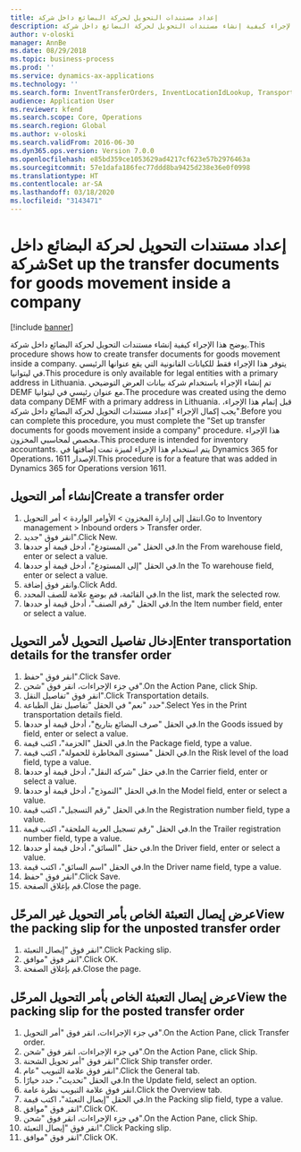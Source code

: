 ```yaml
---
title: إعداد مستندات التحويل لحركة البضائع داخل شركة
description: يوضح هذا الإجراء كيفية إنشاء مستندات التحويل لحركة البضائع داخل شركة.
author: v-oloski
manager: AnnBe
ms.date: 08/29/2018
ms.topic: business-process
ms.prod: ''
ms.service: dynamics-ax-applications
ms.technology: ''
ms.search.form: InventTransferOrders, InventLocationIdLookup, TransportationDocument, HcmWorkerLookUp, SrsReportViewerForm, InventTransferParmShip
audience: Application User
ms.reviewer: kfend
ms.search.scope: Core, Operations
ms.search.region: Global
ms.author: v-oloski
ms.search.validFrom: 2016-06-30
ms.dyn365.ops.version: Version 7.0.0
ms.openlocfilehash: e85bd359ce1053629ad4217cf623e57b2976463a
ms.sourcegitcommit: 57e1dafa186fec77ddd8ba9425d238e36e0f0998
ms.translationtype: HT
ms.contentlocale: ar-SA
ms.lasthandoff: 03/18/2020
ms.locfileid: "3143471"
---
```

# <a name="set-up-the-transfer-documents-for-goods-movement-inside-a-company"></a><span data-ttu-id="3a11b-103">إعداد مستندات التحويل لحركة البضائع داخل شركة</span><span class="sxs-lookup"><span data-stu-id="3a11b-103">Set up the transfer documents for goods movement inside a company</span></span>

[!include [banner](../../includes/banner.md)]

<span data-ttu-id="3a11b-104">يوضح هذا الإجراء كيفية إنشاء مستندات التحويل لحركة البضائع داخل شركة.</span><span class="sxs-lookup"><span data-stu-id="3a11b-104">This procedure shows how to create transfer documents for goods movement inside a company.</span></span> <span data-ttu-id="3a11b-105">يتوفر هذا الإجراء فقط للكيانات القانونية التي يقع عنوانها الرئيسي في ليتوانيا.</span><span class="sxs-lookup"><span data-stu-id="3a11b-105">This procedure is only available for legal entities with a primary address in Lithuania.</span></span> <span data-ttu-id="3a11b-106">تم إنشاء الإجراء باستخدام شركة بيانات العرض التوضيحي DEMF مع عنوان رئيسي في ليتوانيا.</span><span class="sxs-lookup"><span data-stu-id="3a11b-106">The procedure was created using the demo data company DEMF with a primary address in Lithuania.</span></span> <span data-ttu-id="3a11b-107">قبل إتمام هذا الإجراء، يجب إكمال الإجراء "إعداد مستندات التحويل لحركة البضائع داخل شركة".</span><span class="sxs-lookup"><span data-stu-id="3a11b-107">Before you can complete this procedure, you must complete the "Set up transfer documents for goods movement inside a company" procedure.</span></span> <span data-ttu-id="3a11b-108">هذا الإجراء مخصص لمحاسبي المخزون‬.</span><span class="sxs-lookup"><span data-stu-id="3a11b-108">This procedure is intended for inventory accountants.</span></span> <span data-ttu-id="3a11b-109">يتم استخدام هذا الإجراء لميزة تمت إضافتها في Dynamics 365 for Operations، الإصدار 1611.</span><span class="sxs-lookup"><span data-stu-id="3a11b-109">This procedure is for a feature that was added in Dynamics 365 for Operations version 1611.</span></span>


## <a name="create-a-transfer-order"></a><span data-ttu-id="3a11b-110">إنشاء أمر التحويل</span><span class="sxs-lookup"><span data-stu-id="3a11b-110">Create a transfer order</span></span>
1. <span data-ttu-id="3a11b-111">انتقل إلى إدارة المخزون > الأوامر الواردة > أمر التحويل.</span><span class="sxs-lookup"><span data-stu-id="3a11b-111">Go to Inventory management > Inbound orders > Transfer order.</span></span>
2. <span data-ttu-id="3a11b-112">انقر فوق "جديد".</span><span class="sxs-lookup"><span data-stu-id="3a11b-112">Click New.</span></span>
3. <span data-ttu-id="3a11b-113">في الحقل "من المستودع"، أدخل قيمة أو حددها.</span><span class="sxs-lookup"><span data-stu-id="3a11b-113">In the From warehouse field, enter or select a value.</span></span>
4. <span data-ttu-id="3a11b-114">في الحقل "إلى المستودع"، أدخل قيمة أو حددها.</span><span class="sxs-lookup"><span data-stu-id="3a11b-114">In the To warehouse field, enter or select a value.</span></span>
5. <span data-ttu-id="3a11b-115">وانقر فوق إضافة.</span><span class="sxs-lookup"><span data-stu-id="3a11b-115">Click Add.</span></span>
6. <span data-ttu-id="3a11b-116">في القائمة، قم بوضع علامة للصف المحدد.</span><span class="sxs-lookup"><span data-stu-id="3a11b-116">In the list, mark the selected row.</span></span>
7. <span data-ttu-id="3a11b-117">في الحقل "رقم الصنف"، أدخل قيمة أو حددها.</span><span class="sxs-lookup"><span data-stu-id="3a11b-117">In the Item number field, enter or select a value.</span></span>

## <a name="enter-transportation-details-for-the-transfer-order"></a><span data-ttu-id="3a11b-118">إدخال تفاصيل التحويل لأمر التحويل</span><span class="sxs-lookup"><span data-stu-id="3a11b-118">Enter transportation details for the transfer order</span></span>
1. <span data-ttu-id="3a11b-119">انقر فوق "حفظ".</span><span class="sxs-lookup"><span data-stu-id="3a11b-119">Click Save.</span></span>
2. <span data-ttu-id="3a11b-120">في جزء الإجراءات، انقر فوق "شحن".</span><span class="sxs-lookup"><span data-stu-id="3a11b-120">On the Action Pane, click Ship.</span></span>
3. <span data-ttu-id="3a11b-121">انقر فوق "تفاصيل النقل".</span><span class="sxs-lookup"><span data-stu-id="3a11b-121">Click Transportation details.</span></span>
4. <span data-ttu-id="3a11b-122">حدد "نعم" في الحقل "تفاصيل نقل الطباعة".</span><span class="sxs-lookup"><span data-stu-id="3a11b-122">Select Yes in the Print transportation details field.</span></span>
5. <span data-ttu-id="3a11b-123">في الحقل "صرف البضائع بتاريخ"، أدخل قيمة أو حددها.</span><span class="sxs-lookup"><span data-stu-id="3a11b-123">In the Goods issued by field, enter or select a value.</span></span>
6. <span data-ttu-id="3a11b-124">في الحقل "الحزمة"، اكتب قيمة.</span><span class="sxs-lookup"><span data-stu-id="3a11b-124">In the Package field, type a value.</span></span>
7. <span data-ttu-id="3a11b-125">في الحقل "مستوى المخاطرة للحمولة‬"، اكتب قيمة.</span><span class="sxs-lookup"><span data-stu-id="3a11b-125">In the Risk level of the load field, type a value.</span></span>
8. <span data-ttu-id="3a11b-126">في حقل "شركة النقل"، أدخل قيمة أو حددها.</span><span class="sxs-lookup"><span data-stu-id="3a11b-126">In the Carrier field, enter or select a value.</span></span>
9. <span data-ttu-id="3a11b-127">في الحقل "النموذج"، أدخل قيمة أو حددها.</span><span class="sxs-lookup"><span data-stu-id="3a11b-127">In the Model field, enter or select a value.</span></span>
10. <span data-ttu-id="3a11b-128">في الحقل "رقم التسجيل"، اكتب قيمة.</span><span class="sxs-lookup"><span data-stu-id="3a11b-128">In the Registration number field, type a value.</span></span>
11. <span data-ttu-id="3a11b-129">في الحقل "رقم تسجيل العربة الملحقة‬"، اكتب قيمة.</span><span class="sxs-lookup"><span data-stu-id="3a11b-129">In the Trailer registration number field, type a value.</span></span>
12. <span data-ttu-id="3a11b-130">في حقل "السائق"، أدخل قيمة أو حددها.</span><span class="sxs-lookup"><span data-stu-id="3a11b-130">In the Driver field, enter or select a value.</span></span>
13. <span data-ttu-id="3a11b-131">في الحقل "اسم السائق"، اكتب قيمة.</span><span class="sxs-lookup"><span data-stu-id="3a11b-131">In the Driver name field, type a value.</span></span>
14. <span data-ttu-id="3a11b-132">انقر فوق "حفظ".</span><span class="sxs-lookup"><span data-stu-id="3a11b-132">Click Save.</span></span>
15. <span data-ttu-id="3a11b-133">قم بإغلاق الصفحة.</span><span class="sxs-lookup"><span data-stu-id="3a11b-133">Close the page.</span></span>

## <a name="view-the-packing-slip-for-the-unposted-transfer-order"></a><span data-ttu-id="3a11b-134">عرض إيصال التعبئة الخاص بأمر التحويل غير المرحّل</span><span class="sxs-lookup"><span data-stu-id="3a11b-134">View the packing slip for the unposted transfer order</span></span>
1. <span data-ttu-id="3a11b-135">انقر فوق "إيصال التعبئة".</span><span class="sxs-lookup"><span data-stu-id="3a11b-135">Click Packing slip.</span></span>
2. <span data-ttu-id="3a11b-136">انقر فوق "موافق".</span><span class="sxs-lookup"><span data-stu-id="3a11b-136">Click OK.</span></span>
3. <span data-ttu-id="3a11b-137">قم بإغلاق الصفحة.</span><span class="sxs-lookup"><span data-stu-id="3a11b-137">Close the page.</span></span>

## <a name="view-the-packing-slip-for-the-posted-transfer-order"></a><span data-ttu-id="3a11b-138">عرض إيصال التعبئة الخاص بأمر التحويل المرحّل</span><span class="sxs-lookup"><span data-stu-id="3a11b-138">View the packing slip for the posted transfer order</span></span>
1. <span data-ttu-id="3a11b-139">في جزء الإجراءات، انقر فوق "أمر التحويل".</span><span class="sxs-lookup"><span data-stu-id="3a11b-139">On the Action Pane, click Transfer order.</span></span>
2. <span data-ttu-id="3a11b-140">في جزء الإجراءات، انقر فوق "شحن".</span><span class="sxs-lookup"><span data-stu-id="3a11b-140">On the Action Pane, click Ship.</span></span>
3. <span data-ttu-id="3a11b-141">انقر فوق "أمر تحويل الشحنة‬".</span><span class="sxs-lookup"><span data-stu-id="3a11b-141">Click Ship transfer order.</span></span>
4. <span data-ttu-id="3a11b-142">انقر فوق علامة التبويب "عام".</span><span class="sxs-lookup"><span data-stu-id="3a11b-142">Click the General tab.</span></span>
5. <span data-ttu-id="3a11b-143">في الحقل "تحديث"، حدد خيارًا.</span><span class="sxs-lookup"><span data-stu-id="3a11b-143">In the Update field, select an option.</span></span>
6. <span data-ttu-id="3a11b-144">انقر فوق علامة التبويب نظرة عامة.</span><span class="sxs-lookup"><span data-stu-id="3a11b-144">Click the Overview tab.</span></span>
7. <span data-ttu-id="3a11b-145">في الحقل "إيصال التعبئة"، اكتب قيمة.</span><span class="sxs-lookup"><span data-stu-id="3a11b-145">In the Packing slip field, type a value.</span></span>
8. <span data-ttu-id="3a11b-146">انقر فوق "موافق".</span><span class="sxs-lookup"><span data-stu-id="3a11b-146">Click OK.</span></span>
9. <span data-ttu-id="3a11b-147">في جزء الإجراءات، انقر فوق "شحن".</span><span class="sxs-lookup"><span data-stu-id="3a11b-147">On the Action Pane, click Ship.</span></span>
10. <span data-ttu-id="3a11b-148">انقر فوق "إيصال التعبئة".</span><span class="sxs-lookup"><span data-stu-id="3a11b-148">Click Packing slip.</span></span>
11. <span data-ttu-id="3a11b-149">انقر فوق "موافق".</span><span class="sxs-lookup"><span data-stu-id="3a11b-149">Click OK.</span></span>

